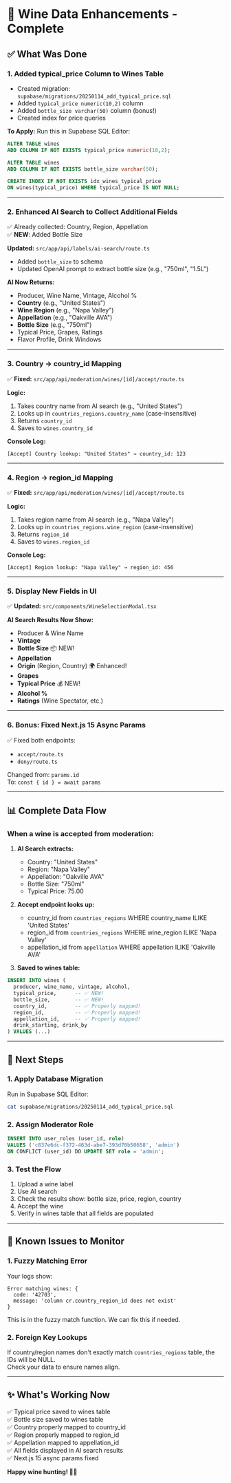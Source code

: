 # 🍷 Wine Data Enhancements - Complete

## ✅ What Was Done

### 1. **Added typical_price Column to Wines Table**
- Created migration: `supabase/migrations/20250114_add_typical_price.sql`
- Added `typical_price numeric(10,2)` column
- Added `bottle_size varchar(50)` column (bonus!)
- Created index for price queries

**To Apply:**
Run this in Supabase SQL Editor:
```sql
ALTER TABLE wines 
ADD COLUMN IF NOT EXISTS typical_price numeric(10,2);

ALTER TABLE wines 
ADD COLUMN IF NOT EXISTS bottle_size varchar(50);

CREATE INDEX IF NOT EXISTS idx_wines_typical_price 
ON wines(typical_price) WHERE typical_price IS NOT NULL;
```

---

### 2. **Enhanced AI Search to Collect Additional Fields**
✅ Already collected: Country, Region, Appellation  
✅ **NEW**: Added Bottle Size

**Updated:** `src/app/api/labels/ai-search/route.ts`
- Added `bottle_size` to schema
- Updated OpenAI prompt to extract bottle size (e.g., "750ml", "1.5L")

**AI Now Returns:**
- Producer, Wine Name, Vintage, Alcohol %
- **Country** (e.g., "United States")
- **Wine Region** (e.g., "Napa Valley")
- **Appellation** (e.g., "Oakville AVA")
- **Bottle Size** (e.g., "750ml")
- Typical Price, Grapes, Ratings
- Flavor Profile, Drink Windows

---

### 3. **Country → country_id Mapping**
✅ **Fixed:** `src/app/api/moderation/wines/[id]/accept/route.ts`

**Logic:**
1. Takes country name from AI search (e.g., "United States")
2. Looks up in `countries_regions.country_name` (case-insensitive)
3. Returns `country_id`
4. Saves to `wines.country_id`

**Console Log:**
```
[Accept] Country lookup: "United States" → country_id: 123
```

---

### 4. **Region → region_id Mapping**
✅ **Fixed:** `src/app/api/moderation/wines/[id]/accept/route.ts`

**Logic:**
1. Takes region name from AI search (e.g., "Napa Valley")
2. Looks up in `countries_regions.wine_region` (case-insensitive)
3. Returns `region_id`
4. Saves to `wines.region_id`

**Console Log:**
```
[Accept] Region lookup: "Napa Valley" → region_id: 456
```

---

### 5. **Display New Fields in UI**
✅ **Updated:** `src/components/WineSelectionModal.tsx`

**AI Search Results Now Show:**
- Producer & Wine Name
- **Vintage**
- **Bottle Size** 📦 NEW!
- **Appellation**
- **Origin** (Region, Country) 🌍 Enhanced!
- **Grapes**
- **Typical Price** 💰 NEW!
- **Alcohol %**
- **Ratings** (Wine Spectator, etc.)

---

### 6. **Bonus: Fixed Next.js 15 Async Params**
✅ Fixed both endpoints:
- `accept/route.ts` 
- `deny/route.ts`

Changed from: `params.id`  
To: `const { id } = await params`

---

## 📊 Complete Data Flow

### When a wine is accepted from moderation:

1. **AI Search extracts:**
   - Country: "United States"
   - Region: "Napa Valley"
   - Appellation: "Oakville AVA"
   - Bottle Size: "750ml"
   - Typical Price: 75.00

2. **Accept endpoint looks up:**
   - country_id from `countries_regions` WHERE country_name ILIKE 'United States'
   - region_id from `countries_regions` WHERE wine_region ILIKE 'Napa Valley'
   - appellation_id from `appellation` WHERE appellation ILIKE 'Oakville AVA'

3. **Saved to wines table:**
```sql
INSERT INTO wines (
  producer, wine_name, vintage, alcohol,
  typical_price,      -- ✅ NEW!
  bottle_size,        -- ✅ NEW!
  country_id,         -- ✅ Properly mapped!
  region_id,          -- ✅ Properly mapped!
  appellation_id,     -- ✅ Properly mapped!
  drink_starting, drink_by
) VALUES (...)
```

---

## 🚀 Next Steps

### 1. **Apply Database Migration**
Run in Supabase SQL Editor:
```bash
cat supabase/migrations/20250114_add_typical_price.sql
```

### 2. **Assign Moderator Role**
```sql
INSERT INTO user_roles (user_id, role)
VALUES ('c837e6dc-f372-463d-abe7-393d70b50658', 'admin')
ON CONFLICT (user_id) DO UPDATE SET role = 'admin';
```

### 3. **Test the Flow**
1. Upload a wine label
2. Use AI search
3. Check the results show: bottle size, price, region, country
4. Accept the wine
5. Verify in wines table that all fields are populated

---

## 🐛 Known Issues to Monitor

### 1. **Fuzzy Matching Error**
Your logs show:
```
Error matching wines: {
  code: '42703',
  message: 'column cr.country_region_id does not exist'
}
```

This is in the fuzzy match function. We can fix this if needed.

### 2. **Foreign Key Lookups**
If country/region names don't exactly match `countries_regions` table, the IDs will be NULL.  
Check your data to ensure names align.

---

## ✨ What's Working Now

✅ Typical price saved to wines table  
✅ Bottle size saved to wines table  
✅ Country properly mapped to country_id  
✅ Region properly mapped to region_id  
✅ Appellation mapped to appellation_id  
✅ All fields displayed in AI search results  
✅ Next.js 15 async params fixed  

**Happy wine hunting! 🍷📸**
